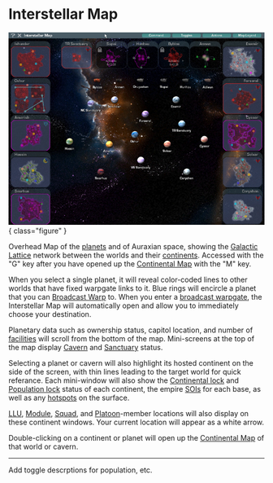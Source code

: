 # Interstellar Map

![](../images/InterstellarMap.jpg){ class="figure" }

Overhead Map of the
[planets](../locations/Planet.md) and of Auraxian space, showing the
[Galactic Lattice](Galactic_Lattice.md) network between the worlds and their
[continents](../locations/Continent.md). Accessed with the "G" key after you
have opened up the [Continental Map](Continental_Map.md) with the "M"
key.

When you select a single planet, it will reveal color-coded lines to other
worlds that have fixed warpgate links to it. Blue rings will encircle a planet
that you can [Broadcast Warp](Broadcast.md) to. When you enter a
[broadcast warpgate](../items/Broadcast_warpgate.md), the Interstellar Map will
automatically open and allow you to immediately choose your destination.

Planetary data such as ownership status, capitol location, and number of
[facilities](../locations/Facilities.md) will scroll from the bottom of the map.
Mini-screens at the top of the map display [Cavern](../locations/Caverns.md) and
[Sanctuary](../locations/Sanctuary.md) status.

Selecting a planet or cavern will also highlight its hosted continent on the
side of the screen, with thin lines leading to the target world for quick
referance. Each mini-window will also show the
[Continental lock](Continental_lock.md) and [Population
lock](Population_Lock.md) status of each continent, the empire
[SOIs](../locations/Sphere_of_Influence.md) for each base, as well as any
[hotspots](Hotspot.md) on the surface.

[LLU](Lattice_Logic_Unit.md), [Module](../modules/index.md), [Squad](Squad.md),
and [Platoon](Platoon.md)-member locations will also display on these continent
windows. Your current location will appear as a white arrow.

Double-clicking on a continent or planet will open up the
[Continental Map](Continental_Map.md) of that world or cavern.

---

Add toggle descrptions for population, etc.
